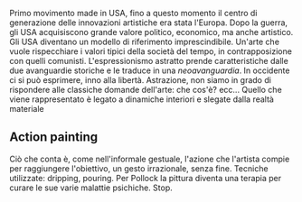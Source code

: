 Primo movimento made in USA, fino a questo momento il centro di generazione delle innovazioni artistiche era stata l'Europa. Dopo la guerra, gli USA acquisiscono grande valore politico, economico, ma anche artistico. 
Gli USA diventano un modello di riferimento imprescindibile. Un'arte che vuole rispecchiare i valori tipici della società del tempo, in contrapposizione con quelli comunisti. 
L'espressionismo astratto prende caratteristiche dalle due avanguardie storiche e le traduce in una *neoavanguardia*. In occidente ci si può esprimere, inno alla libertà. 
Astrazione, non siamo in grado di rispondere alle classiche domande dell'arte: che cos'è? ecc...
Quello che viene rappresentato è legato a dinamiche interiori e slegate dalla realtà materiale

## Action painting
Ciò che conta è, come nell'informale gestuale, l'azione che l'artista compie per raggiungere l'obiettivo, un gesto irrazionale, senza fine. Tecniche utilizzate: dripping, pouring. Per Pollock la pittura diventa una terapia per curare le sue varie malattie psichiche. Stop.
